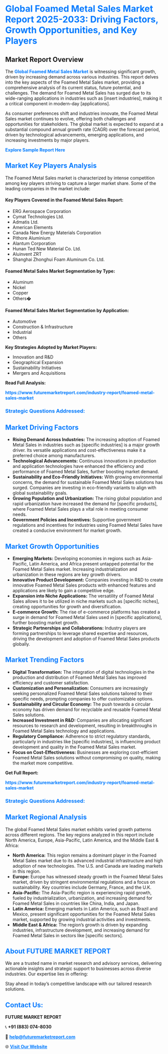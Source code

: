 <h1 style="color: #007BFF;">Global Foamed Metal Sales Market Report 2025-2033: Driving Factors, Growth Opportunities, and Key Players</h1>

<section id="overview">
<h2>Market Report Overview</h2>
<p>The <a href="https://www.futuremarketreport.com/industry-report/foamed-metal-sales-market" style="color: #007BFF; text-decoration: none;"><strong>Global Foamed Metal Sales Market</strong></a> is witnessing significant growth, driven by increasing demand across various industries. This report delves into the key aspects of the Foamed Metal Sales market, providing a comprehensive analysis of its current status, future potential, and challenges. The demand for Foamed Metal Sales has surged due to its wide-ranging applications in industries such as [insert industries], making it a critical component in modern-day [applications].</p>
<p>As consumer preferences shift and industries innovate, the Foamed Metal Sales market continues to evolve, offering both challenges and opportunities for stakeholders. The global market is expected to expand at a substantial compound annual growth rate (CAGR) over the forecast period, driven by technological advancements, emerging applications, and increasing investments by major players.</p>
</section>

<section id="overview">
<p><a href="https://www.futuremarketreport.com/request-sample/reportId=103981" style="color: #007BFF; text-decoration: none;"><strong>Explore Sample Report Here</strong></a></p>
</section>

<section id="key-players">
<h2 style="color: #007BFF;">Market Key Players Analysis</h2>
<p>The Foamed Metal Sales market is characterized by intense competition among key players striving to capture a larger market share. Some of the leading companies in the market include:</p>
<h4>Key Players Covered in the Foamed Metal Sales Report:</h4>
<ul><li>ERG Aerospace Corporation</li><li>Cymat Technologies Ltd.</li><li>Admatis Ltd.</li><li>American Elements</li><li>Canada New Energy Materials Corporation</li><li>Pithore Aluminium</li><li>Alantum Corporation</li><li>Hunan Ted New Material Co. Ltd.</li><li>Aluinvent ZRT</li><li>Shanghai Zhonghui Foam Aluminum Co. Ltd.</li></ul>
<h4>Foamed Metal Sales Market Segmentation by Type:</h4>
<ul><li>Aluminum</li><li>Nickel</li><li>Copper</li><li>Others�</li></ul>

<h4>Foamed Metal Sales Market Segmentation by Application:</h4>
<ul><li>Automotive</li><li>Construction &amp; Infrastructure</li><li>Industrial</li><li>Others</li></ul>
<p><strong>Key Strategies Adopted by Market Players:</strong></p>
<ul>
<li>Innovation and R&D</li>
<li>Geographical Expansion</li>
<li>Sustainability Initiatives</li>
<li>Mergers and Acquisitions</li>
</ul>
</section>

<section>
<p><strong>Read Full Analysis: </strong></p><a href="https://www.futuremarketreport.com/industry-report/foamed-metal-sales-market" style="color: #007BFF; text-decoration: none;"><strong>https://www.futuremarketreport.com/industry-report/foamed-metal-sales-market</strong></a>
<h3 style="color: #007BFF;">Strategic Questions Addressed:</h3>
</section>

<section id="driving-factors">
<h2 style="color: #007BFF;">Market Driving Factors</h2>
<ul>
<li><strong>Rising Demand Across Industries:</strong> The increasing adoption of Foamed Metal Sales in industries such as [specific industries] is a major growth driver. Its versatile applications and cost-effectiveness make it a preferred choice among manufacturers.</li>
<li><strong>Technological Advancements:</strong> Continuous innovations in production and application technologies have enhanced the efficiency and performance of Foamed Metal Sales, further boosting market demand.</li>
<li><strong>Sustainability and Eco-Friendly Initiatives:</strong> With growing environmental concerns, the demand for sustainable Foamed Metal Sales solutions has surged. Companies are investing in eco-friendly variants to align with global sustainability goals.</li>
<li><strong>Growing Population and Urbanization:</strong> The rising global population and rapid urbanization have increased the demand for [specific products], where Foamed Metal Sales plays a vital role in meeting consumer needs.</li>
<li><strong>Government Policies and Incentives:</strong> Supportive government regulations and incentives for industries using Foamed Metal Sales have created a conducive environment for market growth.</li>
</ul>
</section>

<section id="growth-opportunities">
<h2 style="color: #007BFF;">Market Growth Opportunities</h2>
<ul>
<li><strong>Emerging Markets:</strong> Developing economies in regions such as Asia-Pacific, Latin America, and Africa present untapped potential for the Foamed Metal Sales market. Increasing industrialization and urbanization in these regions are key growth drivers.</li>
<li><strong>Innovative Product Development:</strong> Companies investing in R&D to create innovative Foamed Metal Sales products with enhanced features and applications are likely to gain a competitive edge.</li>
<li><strong>Expansion into Niche Applications:</strong> The versatility of Foamed Metal Sales allows it to be utilized in niche markets such as [specific niches], creating opportunities for growth and diversification.</li>
<li><strong>E-commerce Growth:</strong> The rise of e-commerce platforms has created a surge in demand for Foamed Metal Sales used in [specific applications], further boosting market growth.</li>
<li><strong>Strategic Partnerships and Collaborations:</strong> Industry players are forming partnerships to leverage shared expertise and resources, driving the development and adoption of Foamed Metal Sales products globally.</li>
</ul>
</section>

<section id="trending-factors">
<h2 style="color: #007BFF;">Market Trending Factors</h2>
<ul>
<li><strong>Digital Transformation:</strong> The integration of digital technologies in the production and distribution of Foamed Metal Sales has improved efficiency and customer satisfaction.</li>
<li><strong>Customization and Personalization:</strong> Consumers are increasingly seeking personalized Foamed Metal Sales solutions tailored to their specific needs, prompting companies to offer customizable options.</li>
<li><strong>Sustainability and Circular Economy:</strong> The push towards a circular economy has driven demand for recyclable and reusable Foamed Metal Sales solutions.</li>
<li><strong>Increased Investment in R&D:</strong> Companies are allocating significant resources to research and development, resulting in breakthroughs in Foamed Metal Sales technology and applications.</li>
<li><strong>Regulatory Compliance:</strong> Adherence to strict regulatory standards, particularly in industries like [specific industries], is influencing product development and quality in the Foamed Metal Sales market.</li>
<li><strong>Focus on Cost-Effectiveness:</strong> Businesses are exploring cost-efficient Foamed Metal Sales solutions without compromising on quality, making the market more competitive.</li>
</ul>
</section>

<section>
<p><strong>Get Full Report: </strong></p><a href="https://www.futuremarketreport.com/industry-report/foamed-metal-sales-market" style="color: #007BFF; text-decoration: none;"><strong>https://www.futuremarketreport.com/industry-report/foamed-metal-sales-market</strong></a>
<h3 style="color: #007BFF;">Strategic Questions Addressed:</h3>
</section>


<section id="regional-analysis">
<h2 style="color: #007BFF;">Market Regional Analysis</h2>
<p>The global Foamed Metal Sales market exhibits varied growth patterns across different regions. The key regions analyzed in this report include North America, Europe, Asia-Pacific, Latin America, and the Middle East & Africa:</p>
<ul>
<li><strong>North America:</strong> This region remains a dominant player in the Foamed Metal Sales market due to its advanced industrial infrastructure and high adoption of new technologies. The U.S. and Canada are leading markets in this region.</li>
<li><strong>Europe:</strong> Europe has witnessed steady growth in the Foamed Metal Sales market, driven by stringent environmental regulations and a focus on sustainability. Key countries include Germany, France, and the U.K.</li>
<li><strong>Asia-Pacific:</strong> The Asia-Pacific region is experiencing rapid growth, fueled by industrialization, urbanization, and increasing demand for Foamed Metal Sales in countries like China, India, and Japan.</li>
<li><strong>Latin America:</strong> Emerging markets in Latin America, such as Brazil and Mexico, present significant opportunities for the Foamed Metal Sales market, supported by growing industrial activities and investments.</li>
<li><strong>Middle East & Africa:</strong> The region’s growth is driven by expanding industries, infrastructure development, and increasing demand for Foamed Metal Sales in sectors like [specific sectors].</li>
</ul>
</section>

<footer>
<h2 style="color: #007BFF;">About FUTURE MARKET REPORT</h2>
<p>We are a trusted name in market research and advisory services, delivering actionable insights and strategic support to businesses across diverse industries. Our expertise lies in offering:</p>

<p>Stay ahead in today’s competitive landscape with our tailored research solutions.</p>

<h2 style="color: #007BFF;">Contact Us:</h2>
<p><strong>FUTURE MARKET REPORT</strong></p>
<p>📞 <strong>+91 (883) 074-8030</strong></p>
<p>📧 <strong><a href="mailto:help@futuremarketreport.com" style="color: #007BFF;">help@futuremarketreport.com</a></strong></p>
<p>🌐 <strong><a href="https://www.futuremarketreport.com/" style="color: #007BFF;">Visit Our Website</a></strong></p>
</footer>